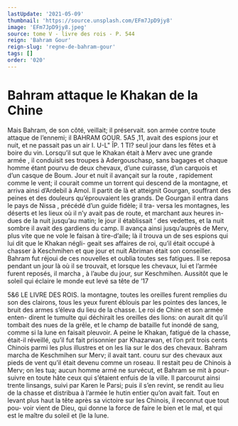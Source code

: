 ```yaml
---
lastUpdate: '2021-05-09'
thumbnail: 'https://source.unsplash.com/EFm7JpD9jy8'
image: 'EFm7JpD9jy8.jpeg'
source: tome V - livre des rois - P. 544
reign: 'Bahram Gour'
reign-slug: 'regne-de-bahram-gour'
tags: []
order: '020'
---
```


# Bahram attaque le Khakan de la Chine

Mais Bahram, de son côté, veillait; il préservait. son armée contre toute attaque de l’ennemi; il
BAHRAM GOUR. 5A5 ,11, avait des espions jour et nuit, et ne passait pas un
air I. U-L"
ÎP. 1
Tl?
seul jour dans les fêtes et à boire du vin. Lorsqu’il
sut que le Khakan était à Merv avec une grande armée , il conduisit ses troupes à Adergouschasp, sans bagages et chaque homme étant pourvu de deux chevaux, d’une cuirasse, d’un carquois et d’un
casque de Boum. Jour et nuit il avançait sur la route , rapidement comme le vent; il courait comme un torrent qui descend de la montagne, et arriva ainsi d’ArdebiI à Amol. Il partit de là et atteignit
Gourgan, souffrant des peines et des douleurs qu’éprouvaient les grands. De Gourgan il entra dans
le pays de Nissa , précédé d’un guide fidèle; il tra-
versa les montagnes, les déserts et les lieux où il
n’y avait pas de route, et marchant aux heures in- dues de la nuit jusqu’au matin; le jour il établissait ’
des vedettes, et la nuit sombre il avait des gardiens du camp. Il avança ainsi jusqu’auprès de Merv, plus
vite que ne vole le faisan à tire-d’aile; là il trouva
un de ses espions qui lui dit que le Khakan négli- geait ses affaires de roi, qu’il était occupé à chasser
à Keschmihen et que jour et nuit Abriman était son conseiller. Bahram fut réjoui de ces nouvelles et oublia toutes ses fatigues.
Il se reposa pendant un jour là où il se trouvait, et lorsque les chevaux, lui et l’armée furent reposés,
il marcha , à l’aube du jour, sur Keschmihen. Aussitôt que le soleil qui éclaire le monde eut levé sa tête de
’17

5&6 LE LIVRE DES ROIS.
la montagne, toutes les oreilles furent remplies du son des clairons, tous les yeux furent éblouis par les pointes des lances, le bruit des armes s’éleva du
lieu de la chasse. Le roi de Chine et son armée enten- dirent le tumulte qui déchirait les oreilles des lions: on aurait dit qu’il tombait des nues de la grêle, et
le champ de bataille fut inondé de sang, comme
si la lune en faisait pleuvoir. A peine le Khakan, fatigué de la chasse, était-il réveillé, qu’il fut fait
prisonnier par Khazarwan, et l’on prit trois cents Chinois parmi les plus illustres et on les lia sur le dos des chevaux. Bahram marcha de Keschmihen sur Merv; il avait tant. couru sur des chevaux aux pieds de vent qu’il était devenu comme un roseau.
Il restait peu de Chinois à Merv; on les tua; aucun homme armé ne survécut, et Bahram se mit à pour- suivre en toute hâte ceux qui s’étaient enfuis de la
ville.
Il parcourut ainsi trente linsangs, suivi par Karen le Parsi; puis il s’en revint, se rendit au lieu de la chasse et distribua à l’armée le hutin entier qu’on
avait fait. Tout en levant plus haut la tête après sa victoire sur les Chinois, il reconnut que tout pou- voir vient de Dieu, qui donne la force de faire le bien et le mal, et qui est le maître du soleil et (le la lune.
